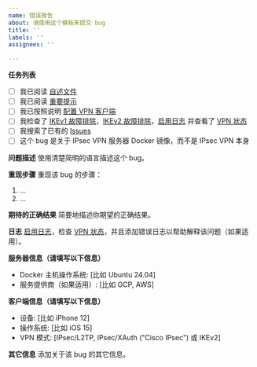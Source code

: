 ```yaml
---
name: 错误报告
about: 请使用这个模板来提交 bug
title: ''
labels: ''
assignees: ''

---
```


**任务列表**

- [ ] 我已阅读 [自述文件](https://github.com/hwdsl2/docker-ipsec-vpn-server/blob/master/README-zh.md)
- [ ] 我已阅读 [重要提示](https://github.com/hwdsl2/docker-ipsec-vpn-server/blob/master/README-zh.md#重要提示)
- [ ] 我已按照说明 [配置 VPN 客户端](https://github.com/hwdsl2/docker-ipsec-vpn-server/blob/master/README-zh.md#下一步)
- [ ] 我检查了 [IKEv1 故障排除](https://github.com/hwdsl2/setup-ipsec-vpn/blob/master/docs/clients-zh.md#ikev1-故障排除)，[IKEv2 故障排除](https://github.com/hwdsl2/setup-ipsec-vpn/blob/master/docs/ikev2-howto-zh.md#ikev2-故障排除)，[启用日志](https://github.com/hwdsl2/docker-ipsec-vpn-server/blob/master/docs/advanced-usage-zh.md#启用-libreswan-日志) 并查看了 [VPN 状态](https://github.com/hwdsl2/setup-ipsec-vpn/blob/master/docs/clients-zh.md#检查日志及-vpn-状态)
- [ ] 我搜索了已有的 [Issues](https://github.com/hwdsl2/docker-ipsec-vpn-server/issues?q=is%3Aissue)
- [ ] 这个 bug 是关于 IPsec VPN 服务器 Docker 镜像，而不是 IPsec VPN 本身

<!---
如果你发现了 IPsec VPN 的一个可重复的程序漏洞，请在 https://github.com/libreswan/libreswan 提交一个错误报告。VPN 的相关问题可在 [Libreswan](https://lists.libreswan.org) 或 [strongSwan](https://lists.strongswan.org) 用户邮件列表提问，或者搜索比如 [Stack Overflow](https://stackoverflow.com/questions/tagged/vpn) 等网站。
--->

**问题描述**
使用清楚简明的语言描述这个 bug。

**重现步骤**
重现该 bug 的步骤：

1. ...
2. ...

**期待的正确结果**
简要地描述你期望的正确结果。

**日志**
[启用日志](https://github.com/hwdsl2/docker-ipsec-vpn-server/blob/master/docs/advanced-usage-zh.md#启用-libreswan-日志)，检查 [VPN 状态](https://github.com/hwdsl2/setup-ipsec-vpn/blob/master/docs/clients-zh.md#检查日志及-vpn-状态)，并且添加错误日志以帮助解释该问题（如果适用）。

**服务器信息（请填写以下信息）**
- Docker 主机操作系统: [比如 Ubuntu 24.04]
- 服务提供商（如果适用）: [比如 GCP, AWS]

**客户端信息（请填写以下信息）**
- 设备: [比如 iPhone 12]
- 操作系统: [比如 iOS 15]
- VPN 模式: [IPsec/L2TP, IPsec/XAuth ("Cisco IPsec") 或 IKEv2]

**其它信息**
添加关于该 bug 的其它信息。
